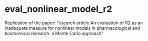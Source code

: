# eval_nonlinear_model_r2
Replication of the paper: "esearch article An evaluation of R2 as an inadequate measure for nonlinear models in pharmacological and biochemical research: a Monte Carlo approach"
